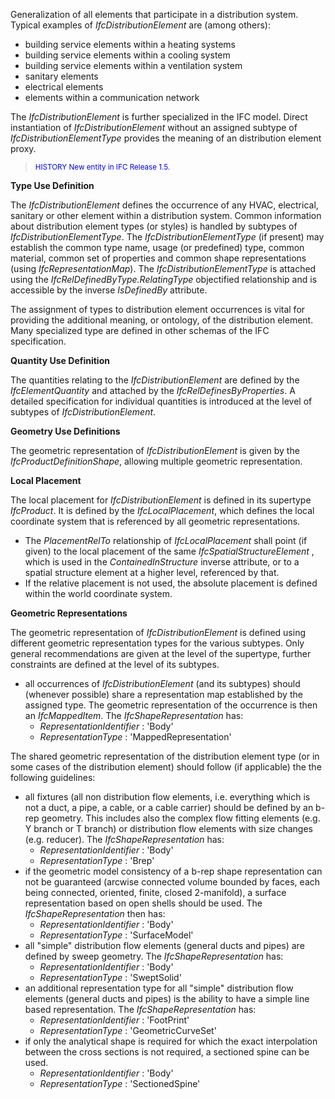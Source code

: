 ﻿Generalization of all elements that participate in a distribution system. Typical examples of _IfcDistributionElement_ are (among others):

* building service elements within a heating systems 
* building service elements within a cooling system 
* building service elements within a ventilation system 
* sanitary elements 
* electrical elements 
* elements within a communication network 

The _IfcDistributionElement_ is further specialized in the IFC model. Direct instantiation of _IfcDistributionElement_ without an assigned subtype of _IfcDistributionElementType_ provides the meaning of an distribution element proxy.

> <small><font color="#0000FF">HISTORY New entity in IFC
      Release 1.5.</font></small>

****Type Use Definition****

The _IfcDistributionElement_ defines the occurrence of any HVAC, electrical, sanitary or other element within a distribution system. Common information about distribution element types (or styles) is handled by subtypes of _IfcDistributionElementType_. The _IfcDistributionElementType_ (if present) may establish the common type name, usage (or predefined) type, common material, common set of properties and common shape representations (using _IfcRepresentationMap_). The _IfcDistributionElementType_ is attached using the _IfcRelDefinedByType.RelatingType_ objectified relationship and is accessible by the inverse _IsDefinedBy_ attribute.

The assignment of types to distribution element occurrences is vital for providing the additional meaning, or ontology, of the distribution element. Many specialized type are defined in other schemas of the IFC specification.

****Quantity Use Definition****

The quantities relating to the _IfcDistributionElement_ are defined by the _IfcElementQuantity_ and attached by the _IfcRelDefinesByProperties_. A detailed specification for individual quantities is introduced at the level of subtypes of _IfcDistributionElement_.

****Geometry Use Definitions****

The geometric representation of _IfcDistributionElement_ is given by the _IfcProductDefinitionShape_, allowing multiple geometric representation.

**Local Placement**

The local placement for _IfcDistributionElement_ is defined in its supertype _IfcProduct_. It is defined by the _IfcLocalPlacement_, which defines the local coordinate system that is referenced by all geometric representations.

* The _PlacementRelTo_ relationship of _IfcLocalPlacement_ shall point (if given) to the local placement of the same _IfcSpatialStructureElement_ , which is used in the _ContainedInStructure_ inverse attribute, or to a spatial structure element at a higher level, referenced by that. 
* If the relative placement is not used, the absolute placement is defined within the world coordinate system. 

**Geometric Representations**

The geometric representation of _IfcDistributionElement_ is defined using different geometric representation types for the various subtypes. Only general recommendations are given at the level of the supertype, further constraints are defined at the level of its subtypes.

* all occurrences of _IfcDistributionElement_ (and its subtypes) should (whenever possible) share a representation map established by the assigned type. The geometric representation of the occurrence is then an _IfcMappedItem_. The _IfcShapeRepresentation_ has: 
    *  _RepresentationIdentifier_ : 'Body' 
    *  _RepresentationType_ : 'MappedRepresentation' 

The shared geometric representation of the distribution element type (or in some cases of the distribution element) should follow (if applicable) the the following guidelines:

* all fixtures (all non distribution flow elements, i.e. everything which is not a duct, a pipe, a cable, or a cable carrier) should be defined by an b-rep geometry. This includes also the complex flow fitting elements (e.g. Y branch or T branch) or distribution flow elements with size changes (e.g. reducer). The _IfcShapeRepresentation_ has: 
    *  _RepresentationIdentifier_ : 'Body' 
    *  _RepresentationType_ : 'Brep' 
* if the geometric model consistency of a b-rep shape representation can not be guaranteed (arcwise connected volume bounded by faces, each being connected, oriented, finite, closed 2-manifold), a surface representation based on open shells should be used. The _IfcShapeRepresentation_ then has: 
    *  _RepresentationIdentifier_ : 'Body' 
    *  _RepresentationType_ : 'SurfaceModel' 
* all "simple" distribution flow elements (general ducts and pipes) are defined by sweep geometry. The _IfcShapeRepresentation_ has: 
    *  _RepresentationIdentifier_ : 'Body' 
    *  _RepresentationType_ : 'SweptSolid' 
* an additional representation type for all "simple" distribution flow elements (general ducts and pipes) is the ability to have a simple line based representation. The _IfcShapeRepresentation_ has: 
    *  _RepresentationIdentifier_ : 'FootPrint' 
    *  _RepresentationType_ : 'GeometricCurveSet' 
* if only the analytical shape is required for which the exact interpolation between the cross sections is not required, a sectioned spine can be used. 
    *  _RepresentationIdentifier_ : 'Body' 
    *  _RepresentationType_ : 'SectionedSpine'